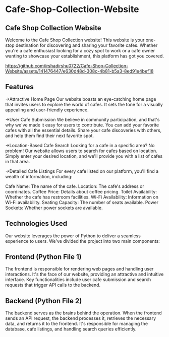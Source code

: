 # Cafe-Shop-Collection-Website

Cafe Shop Collection Website
-------
Welcome to the Cafe Shop Collection website! This website is your one-stop destination for discovering and sharing your favorite cafes. Whether you're a cafe enthusiast looking for a cozy spot to work or a cafe owner wanting to showcase your establishment, this platform has got you covered.


https://github.com/irshadirshu0722/Cafe-Shop-Collection-Website/assets/141476447/e630d48d-308c-4b81-b5a3-8ed91e4bef18


Features
--------
->Attractive Home Page
Our website boasts an eye-catching home page that invites users to explore the world of cafes. It sets the tone for a visually appealing and user-friendly experience.

->User Cafe Submission
We believe in community participation, and that's why we've made it easy for users to contribute. You can add your favorite cafes with all the essential details. Share your cafe discoveries with others, and help them find their next favorite spot.

->Location-Based Cafe Search
Looking for a cafe in a specific area? No problem! Our website allows users to search for cafes based on location. Simply enter your desired location, and we'll provide you with a list of cafes in that area.

->Detailed Cafe Listings
For every cafe listed on our platform, you'll find a wealth of information, including:

Cafe Name: The name of the cafe.
Location: The cafe's address or coordinates.
Coffee Price: Details about coffee pricing.
Toilet Availability: Whether the cafe has restroom facilities.
Wi-Fi Availability: Information on Wi-Fi availability.
Seating Capacity: The number of seats available.
Power Sockets: Whether power sockets are available.


Technologies Used
-----
Our website leverages the power of Python to deliver a seamless experience to users. We've divided the project into two main components:

Frontend (Python File 1)
---
The frontend is responsible for rendering web pages and handling user interactions. It's the face of our website, providing an attractive and intuitive interface. Key functionalities include user cafe submission and search requests that trigger API calls to the backend.

Backend (Python File 2)
---
The backend serves as the brains behind the operation. When the frontend sends an API request, the backend processes it, retrieves the necessary data, and returns it to the frontend. It's responsible for managing the database, cafe listings, and handling search queries efficiently.
